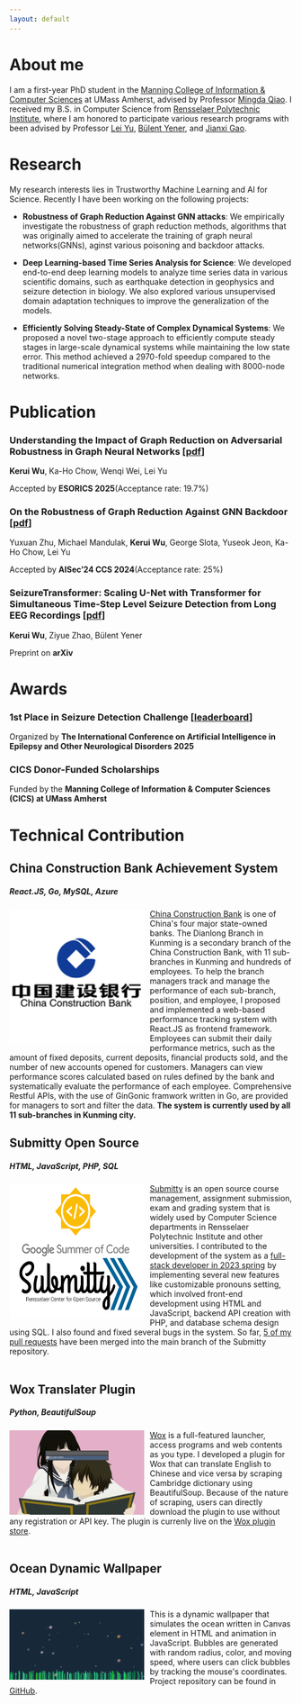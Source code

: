 ```yaml
---
layout: default
---
```


# About me
I am a first-year PhD student in the [Manning College of Information & Computer Sciences](https://www.cics.umass.edu/) at UMass Amherst, advised by Professor [Mingda Qiao](https://sites.google.com/site/acmonsterqiao/). I received my B.S. in Computer Science from [Rensselaer Polytechnic Institute](https://www.rpi.edu/), where I am honored to participate various research programs with been advised by Professor [Lei Yu](https://leiyucs.github.io/), [Bülent Yener](https://www.cs.rpi.edu/~yener/), and [Jianxi Gao](https://www.gaojianxi.com/). 

# Research
My research interests lies in Trustworthy Machine Learning and AI for Science. Recently I have been working on the following projects:

* **Robustness of Graph Reduction Against GNN attacks**: We empirically investigate the robustness of graph reduction methods, algorithms that was originally aimed to accelerate the training of graph neural networks(GNNs), aginst various poisoning and backdoor attacks. 

* **Deep Learning-based Time Series Analysis for Science**: We developed end-to-end deep learning models to analyze time series data in various scientific domains, such as earthquake detection in geophysics and seizure detection in biology. We also explored various unsupervised domain adaptation techniques to improve the generalization of the models.

* **Efficiently Solving Steady-State of Complex Dynamical Systems**: We proposed a novel two-stage approach to efficiently compute steady stages in large-scale dynamical systems while maintaining the low state error. This method achieved a 2970-fold speedup compared to the traditional numerical integration method when dealing with 8000-node networks. 

# Publication

### Understanding the Impact of Graph Reduction on Adversarial Robustness in Graph Neural Networks [[pdf](https://arxiv.org/abs/2412.05883)]

**Kerui Wu**, Ka-Ho Chow, Wenqi Wei, Lei Yu

Accepted by **ESORICS 2025**(Acceptance rate: 19.7%)

### On the Robustness of Graph Reduction Against GNN Backdoor [[pdf](https://arxiv.org/pdf/2407.02431)]

Yuxuan Zhu, Michael Mandulak, **Kerui Wu**, George Slota, Yuseok Jeon, Ka-Ho Chow, Lei Yu

Accepted by **AISec’24 CCS 2024**(Acceptance rate: 25%)

### SeizureTransformer: Scaling U-Net with Transformer for Simultaneous Time-Step Level Seizure Detection from Long EEG Recordings [[pdf](https://arxiv.org/abs/2504.00336)]

**Kerui Wu**, Ziyue Zhao, Bülent Yener

Preprint on **arXiv**

# Awards
### 1st Place in Seizure Detection Challenge [[leaderboard](https://epilepsybenchmarks.com/challenge/)]

Organized by **The International Conference on Artificial Intelligence in Epilepsy and Other Neurological Disorders 2025**

### CICS Donor-Funded Scholarships

Funded by the **Manning College of Information & Computer Sciences (CICS) at UMass Amherst**

# Technical Contribution
## China Construction Bank Achievement System
##### React.JS, Go, MySQL, Azure
<img src="assets/img/ccb.png" style="width:240px;height:240px;margin-right:10px;float:left">[China Construction Bank](https://www.ccb.com/eng/home/index.shtml) is one of China's four major state-owned banks. The Dianlong Branch in Kunming is a secondary branch of the China Construction Bank, with 11 sub-branches in Kunming and hundreds of employees. To help the branch managers track and manage the performance of each sub-branch, position, and employee, I proposed and implemented a web-based performance tracking system with React.JS as frontend framework. Employees can submit their daily performance metrics, such as the amount of fixed deposits, current deposits, financial products sold, and the number of new accounts opened for customers. Managers can view performance scores calculated based on rules defined by the bank and systematically evaluate the performance of each employee. Comprehensive Restful APIs, with the use of GinGonic framwork written in Go, are provided for managers to sort and filter the data. **The system is currently used by all 11 sub-branches in Kunming city.**
<br>

## Submitty Open Source
##### HTML, JavaScript, PHP, SQL
<img src="assets/img/submitty.png" style="width:240px;height:240px;margin-right:10px;float:left">[Submitty](https://submitty.org/index/overview) is an open source course management, assignment submission, exam and grading system that is widely used by Computer Science departments in Rensselaer Polytechnic Institute and other universities. I contributed to the development of the system as a [full-stack developer in 2023 spring](https://submitty.org/index/people) by implementing several new features like customizable pronouns setting, which involved front-end development using HTML and JavaScript, backend API creation with PHP, and database schema design using SQL. I also found and fixed several bugs in the system. So far, [5 of my pull requests](https://github.com/Submitty/Submitty/pulls?q=is:pr+author:keruiwu) have been merged into the main branch of the Submitty repository.
<br>
<br>

## Wox Translater Plugin
##### Python, BeautifulSoup
<img src="assets/img/wox.gif" style="width:240px;height:150px;margin-right:10px;float:left">[Wox](http://www.wox.one/) is a full-featured launcher, access programs and web contents as you type. I developed a plugin for Wox that can translate English to Chinese and vice versa by scraping Cambridge dictionary using BeautifulSoup. Because of the nature of scraping, users can directly download the plugin to use without any registration or API key. The plugin is currenly live on the [Wox plugin store](http://www.wox.one/plugin/409).
<br>
<br>

## Ocean Dynamic Wallpaper
##### HTML, JavaScript
<img src="assets/img/ocean.gif" style="width:240px;height:125px;margin-right:10px;float:left">This is a dynamic wallpaper that simulates the ocean written in Canvas element in HTML and animation in JavaScript. Bubbles are generated with random radius, color, and moving speed, where users can click bubbles by tracking the mouse's coordinates. Project repository can be found in [GitHub](https://github.com/keruiwu/Ocean_Dynamic_Wallpaper). 